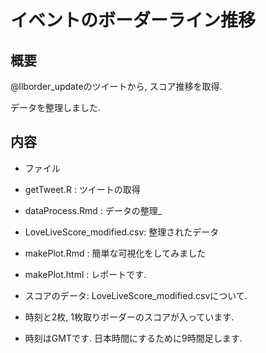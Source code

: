 イベントのボーダーライン推移
====

## 概要

@llborder\_updateのツイートから, スコア推移を取得. 

データを整理しました. 

## 内容

* ファイル
 * getTweet.R : ツイートの取得
 * dataProcess.Rmd : データの整理_
 * LoveLiveScore_modified.csv: 整理されたデータ
 * makePlot.Rmd : 簡単な可視化をしてみました
 * makePlot.html : レポートです.

* スコアのデータ: LoveLiveScore_modified.csvについて. 
 * 時刻と2枚, 1枚取りボーダーのスコアが入っています. 
 * 時刻はGMTです. 日本時間にするために9時間足します. 

